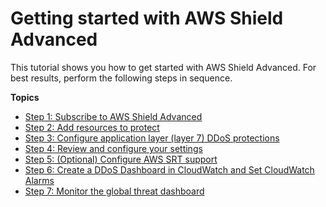 # Getting started with AWS Shield Advanced<a name="getting-started-ddos"></a>

This tutorial shows you how to get started with AWS Shield Advanced\. For best results, perform the following steps in sequence\. 

**Topics**
+ [Step 1: Subscribe to AWS Shield Advanced](enable-ddos-prem.md)
+ [Step 2: Add resources to protect](ddos-choose-resources.md)
+ [Step 3: Configure application layer \(layer 7\) DDoS protections](ddos-get-started-rate-based-rules.md)
+ [Step 4: Review and configure your settings](ddos-get-started-review-and-configure.md)
+ [Step 5: \(Optional\) Configure AWS SRT support](authorize-DRT.md)
+ [Step 6: Create a DDoS Dashboard in CloudWatch and Set CloudWatch Alarms](deploy-waf-dashboard.md)
+ [Step 7: Monitor the global threat dashboard](monitor-global-dashboard.md)